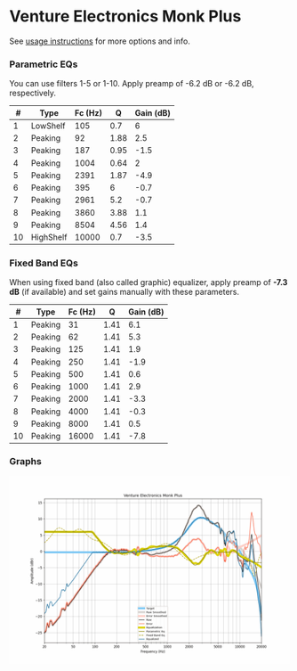 # Venture Electronics Monk Plus
See [usage instructions](https://github.com/jaakkopasanen/AutoEq#usage) for more options and info.

### Parametric EQs
You can use filters 1-5 or 1-10. Apply preamp of -6.2 dB or -6.2 dB, respectively.

|   # | Type      |   Fc (Hz) |    Q |   Gain (dB) |
|-----|-----------|-----------|------|-------------|
|   1 | LowShelf  |       105 | 0.7  |         6   |
|   2 | Peaking   |        92 | 1.88 |         2.5 |
|   3 | Peaking   |       187 | 0.95 |        -1.5 |
|   4 | Peaking   |      1004 | 0.64 |         2   |
|   5 | Peaking   |      2391 | 1.87 |        -4.9 |
|   6 | Peaking   |       395 | 6    |        -0.7 |
|   7 | Peaking   |      2961 | 5.2  |        -0.7 |
|   8 | Peaking   |      3860 | 3.88 |         1.1 |
|   9 | Peaking   |      8504 | 4.56 |         1.4 |
|  10 | HighShelf |     10000 | 0.7  |        -3.5 |

### Fixed Band EQs
When using fixed band (also called graphic) equalizer, apply preamp of **-7.3 dB** (if available) and set gains manually with these parameters.

|   # | Type    |   Fc (Hz) |    Q |   Gain (dB) |
|-----|---------|-----------|------|-------------|
|   1 | Peaking |        31 | 1.41 |         6.1 |
|   2 | Peaking |        62 | 1.41 |         5.3 |
|   3 | Peaking |       125 | 1.41 |         1.9 |
|   4 | Peaking |       250 | 1.41 |        -1.9 |
|   5 | Peaking |       500 | 1.41 |         0.6 |
|   6 | Peaking |      1000 | 1.41 |         2.9 |
|   7 | Peaking |      2000 | 1.41 |        -3.3 |
|   8 | Peaking |      4000 | 1.41 |        -0.3 |
|   9 | Peaking |      8000 | 1.41 |         0.5 |
|  10 | Peaking |     16000 | 1.41 |        -7.8 |

### Graphs
![](./Venture%20Electronics%20Monk%20Plus.png)
